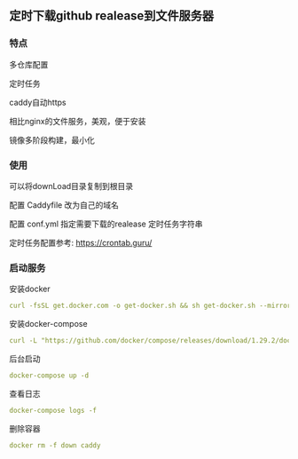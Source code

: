 ## 定时下载github realease到文件服务器

### 特点

多仓库配置

定时任务

caddy自动https

相比nginx的文件服务，美观，便于安装

镜像多阶段构建，最小化

### 使用

可以将downLoad目录复制到根目录

配置 Caddyfile 改为自己的域名

配置 conf.yml 指定需要下载的realease 定时任务字符串

定时任务配置参考: https://crontab.guru/

### 启动服务

安装docker
```yaml
curl -fsSL get.docker.com -o get-docker.sh && sh get-docker.sh --mirror Aliyun&&systemctl enable docker&&systemctl start docker
```

安装docker-compose
```yaml
curl -L "https://github.com/docker/compose/releases/download/1.29.2/docker-compose-$(uname -s)-$(uname -m)" -o /usr/local/bin/docker-compose &&chmod +x /usr/local/bin/docker-compose
```

后台启动
```yaml
docker-compose up -d
```

查看日志

```yaml
docker-compose logs -f 
```


删除容器

```yaml
docker rm -f down caddy
```



